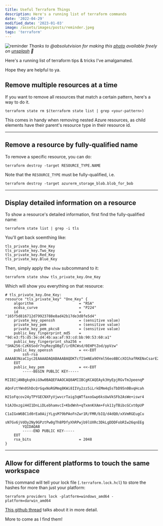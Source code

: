 ```yaml
---
title: Useful Terraform Things
description: Here's a running list of terraform commands
date: '2022-04-29'
modified_date: '2023-01-03'
image: /assets/images/posts/reminder.jpeg
tags: 'terraform'
---
```


![reminder](/assets/images/posts/reminder.jpeg) _Thanks to @absolutvision for making this [photo](https://unsplash.com/photos/82TpEld0_e4?utm_source=twitter&utm_medium=referral&utm_content=creditShareLink ) available freely on [unsplash](www.unsplash.com) 🎁_ 

Here's a running list of terraform tips & tricks I've amalgamated. 

Hope they are helpful to ya.

## Remove multiple resources at a time

If you want to remove all resources that match a certain pattern, here's a way to do it.

```hcl
terraform state rm $(terraform state list | grep <your-pattern>)
```

This comes in handy when removing nested Azure resources, as child elements have their parent's resource type in their resource id.

------

## Remove a resource by fully-qualified name

To remove a specific resource, you can do:

```hcl
terraform destroy -target RESOURCE_TYPE.NAME
```

Note that the `RESOURCE_TYPE` must be fully-qualified,  i.e.
```
terraform destroy -target azurerm_storage_blob.blob_for_bob
```

------

## Display detailed information on a resource

To show a resource's detailed information, first find the fully-qualified name:

```hcl
terraform state list | grep -i tls
```

You'll get back soemthing like:

```hcl
tls_private_key.One_Key
tls_private_key.Two_Key
tls_private_key.Red_Key
tls_private_key.Blue_Key
```

Then, simply apply the `show` subcommand to it:
```hcl
terraform state show tls_private_key.One_Key
```

Which will show you everything on that resource:

```hcl
# tls_private_key.One_Key:
resource "tls_private_key" "One_Key" {
    algorithm                     = "RSA"
    ecdsa_curve                   = "P224"
    id                            = "165f5d816712d79923788e8ad42b17de3d8fe5d4"
    private_key_openssh           = (sensitive value)
    private_key_pem               = (sensitive value)
    private_key_pem_pkcs8         = (sensitive value)
    public_key_fingerprint_md5    = "9d:e3:f5:d5:3e:d4:4b:aa:af:93:cd:bb:90:53:60:a1"
    public_key_fingerprint_sha256 = "SHA256:CzK6Sodr7nyRezgDBgT/irERCWsd/0EHPtZod/ppVzw"
    public_key_openssh            = <<-EOT
        ssh-rsa AAAAB3NzaC1yc2EAAAADAQABAAABAQDKTcfISmNEa9OYml56eo8BCcXO1hafRKENxCsarE2hEYyarwpaLwghXLbPPmIuuQQybirmxNsP3mfQG+odxqEfbWgWpyi/bjJM9gYQI1cXJWPC9ytNqKDepZN9rGgbCnqSxTBWRIVvYCxZ76KzCviHUAk7HOCIfgjUOcuIMt5uFqa9wj4pt1aeH6pPGacpcCb4WyTXXJMGJtwYLG3SlQ8LVogbFboELV3SsRrQCKNguCwzv1s8CgWdnCvVH8UxH9shD93h1DT/FdWZEYS6AK6w3sa/qNV07LY3L0Y/O0/DSBOHw8N/JeFE/CNv2VRdFzcOQuAMMMWhtEjDbqqcQSBh
    EOT
    public_key_pem                = <<-EOT
        -----BEGIN PUBLIC KEY-----
        MIIBIjANBgkqhkiG9w0BAQEFAAOCAQ8AMIIBCgKCAQEAyk3HyEpjRGvTmJpeenqP
        AQnFztYWn0ShDcQrGqxNoRGMmq8KWi8IIVy2zz5iLrkEMm4q5sTbD95n0BvqHcah
        H21oFqcov24yTPYGECNXFyVjwvcrTaig3qWTfaxoGwp6ksUwVkSFb2AsWe+iswr4
        h1AJOxzgiH4I1DnLiDLebhamvcI+KbdWnh+qTxmnKXAm+Fsk11yTBibcGCxt0pUP
        C1aIGxW6BC1d0rEa0AijYLgsM79bPAoFnZwr1R/FMR/bIQ/d4dQ0/xXVmRGEugCu
        sN7Gv6jVdOy2Ny9GPztPw0gTh8PDfyXhRPwjb9lUXRc3DkLgDDDFobRIw26qnEEg
        YQIDAQAB
        -----END PUBLIC KEY-----
    EOT
    rsa_bits                      = 2048
}
```

------

## Allow for different platforms to touch the same workspace

This command will tell your lock file (`.terraform.lock.hcl`) to store the hashes for more than just your platform:

```hcl
terraform providers lock -platform=windows_amd64 -platform=darwin_amd64
```

[This github thread](https://github.com/hashicorp/terraform/issues/28041#issue-828274120) talks about it in more detail.

More to come as I find them!